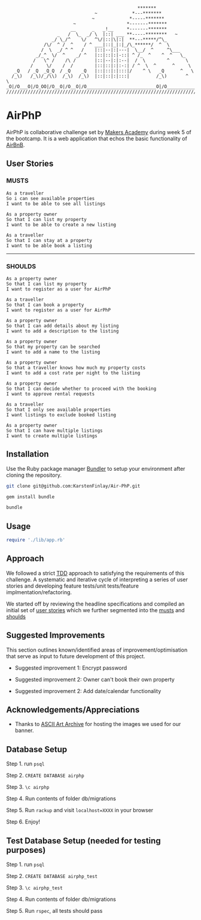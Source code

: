 ```
                                                 *******
                                 ~             *---*******
                                ~             *-----*******
                         ~                   *-------*******
                        __      _   _!__     *-------*******
                   _   /  \_  _/ \  |::| ___ **-----********   ~
                 _/ \_/^    \/   ^\/|::|\|:|  **---*****/^\_
              /\/  ^ /  ^    / ^ ___|::|_|:|_/\_******/  ^  \
             /  \  _/ ^ ^   /    |::|--|:|---|  \__/  ^     ^\___
           _/_^  \/  ^    _/ ^   |::|::|:|-::| ^ /_  ^    ^  ^   \_
          /   \^ /    /\ /       |::|--|:|:--|  /  \        ^      \
         /     \/    /  /        |::|::|:|:-:| / ^  \  ^      ^     \
   _Q   / _Q  _Q_Q  / _Q    _Q   |::|::|:|:::|/    ^ \   _Q      ^   \
  /_\)   /_\)/_/\\)  /_\)  /_\)  |::|::|:|:::|          /_\)       ^  \
_O|/O___O|/O_OO|/O__O|/O__O|/O__________________________O|/O___________\
////////////////////////////////////////////////////////////////////////
```
# AirPhP
AirPhP is collaborative challenge set by [Makers Academy](www.makers.tech) during week 5 of the bootcamp. It is a web application that echos the basic functionality of [AirBnB](www.airbnb.com).

## User Stories

### MUSTS
```
As a traveller
So i can see available properties
I want to be able to see all listings
```
```
As a property owner
So that I can list my property
I want to be able to create a new listing
```
```
As a traveller
So that I can stay at a property
I want to be able book a listing
```
---
### SHOULDS
```
As a property owner
So that I can list my property
I want to register as a user for AirPhP
```
```
As a traveller
So that I can book a property
I want to register as a user for AirPhP
```
```
As a property owner
So that I can add details about my listing
I want to add a description to the listing
```
```
As a property owner
So that my property can be searched
I want to add a name to the listing
```
```
As a property owner
So that a traveller knows how much my property costs
I want to add a cost rate per night to the listing
```
```
As a property owner
So that I can decide whether to proceed with the booking
I want to approve rental requests
```
```
As a traveller
So that I only see available properties
I want listings to exclude booked listing
```
```
As a property owner
So that I can have multiple listings
I want to create multiple listings
```
## Installation

Use the Ruby package manager [Bundler](https://bundler.io/) to setup your environment after cloning the repository.

```bash
git clone git@github.com:KarstenFinlay/Air-PhP.git

gem install bundle

bundle
```

## Usage

```ruby
require './lib/app.rb'

```

## Approach
We followed a strict [TDD](https://bit.ly/3q65B8q) approach to satisfying the requirements of this challenge. A systematic and iterative cycle of interpreting a series of user stories and developing feature tests/unit tests/feature implmentation/refactoring.

We started off by reviewing the headline specifications and compiled an initial set of [user stories](#userstories) which we further segmented into the [musts](#MUSTS) and [shoulds](#SHOULDS)

## Suggested Improvements
This section outlines known/identified areas of improvement/optimisation that serve as input to future development of this project.

- Suggested improvement 1: Encrypt password

- Suggested improvement 2: Owner can't book their own property

- Suggested improvement 2: Add date/calendar functionality


##  Acknowledgements/Appreciations
- Thanks to [ASCII Art Archive](www.asciiart.eu) for hosting the images we used for our banner.

## Database Setup

Step 1. run ```psql```

Step 2. ```CREATE DATABASE airphp```

Step 3. ```\c airphp```

Step 4. Run contents of folder db/migrations

Step 5. Run ```rackup``` and visit ```localhost=XXXX``` in your browser

Step 6. Enjoy!

## Test Database Setup (needed for testing purposes)

Step 1. run ```psql```

Step 2. ```CREATE DATABASE airphp_test```

Step 3. ```\c airphp_test```

Step 4. Run contents of folder db/migrations

Step 5. Run ```rspec```, all tests should pass
